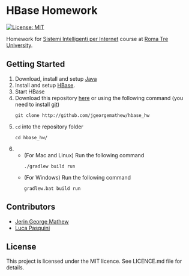 # HBase Homework
[![License: MIT](https://img.shields.io/packagist/l/doctrine/orm.svg)](https://opensource.org/licenses/MIT)


Homework for [Sistemi Intelligenti per Internet](https://sites.google.com/site/sistemiintelligentiperinternet/) course at [Roma Tre University](http://www.uniroma3.it).

## Getting Started
1. Download, install and setup [Java](https://www.java.com/it/download/)
2. Install and setup [HBase](https://www.apache.org/dyn/closer.lua/hbase/hbase-1.2.8/hbase-1.2.8-bin.tar.gz).
3. Start HBase
4. Download this repository [here](https://github.com/nextcloud/calendar/archive/master.zip) or using the following command (you need to install [git](https://git-scm.com/downloads))
	```
	git clone http://github.com/jgeorgemathew/hbase_hw
	```
5. `cd` into the repository folder
	```
	cd hbase_hw/
	```
6. 
	- (For Mac and Linux) Run the following command 
		```
		./gradlew build run
		```
	- (For Windows) Run the following command 
		```
		gradlew.bat build run
		```


## Contributors
- [Jerin George Mathew](http://github.com/jgeorgemathew)
- [Luca Pasquini](https://github.com/lucapas)


## License
This project is licensed under the MIT licence. See LICENCE.md file for details.
